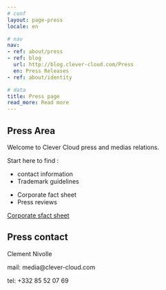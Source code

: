 ```yaml
---
# conf
layout: page-press
locale: en

# nav
nav:
- ref: about/press
- ref: blog
  url: http://blog.clever-cloud.com/Press
  en: Press Releases
- ref: about/identity

# data
title: Press page
read_more: Read more
---
```

<div id="press-header" class="full-bg">
	<div class="container page">
    <div class="row">
    	<div class="span9">
        <h2>Press Area</h2>
        <p>
          Welcome to Clever Cloud press and medias relations.
        </p>
        <p>Start here to find :</p>
        <div class="row">
        	<div class="span2">
        		<ul>
        			<li>contact information</li>
        			<li>Trademark guidelines</li>
        		</ul>
        	</div>
        	<div class="span2">
        		<ul>
        			<li>Corporate fact sheet</li>
        			<li>Press reviews</li>
        		</ul>
        	</div>
          <div class="span4 offset1">
            <a id="download-press-kit" href="clever-cloud-press-kit.pdf" class="btn btn-primary btn-large">
              Corporate sfact sheet
            </a>
          </div>
        </div>
      </div>
    	<div class="span3">
        <h2>Press contact</h2>
        <p>Clement Nivolle</p>
        <p>mail:&nbsp;media@clever-cloud.com</p>
        <p>tel:&nbsp;+332 85 52 07 69</p>
      </div>
    </div>
  </div>
</div>
